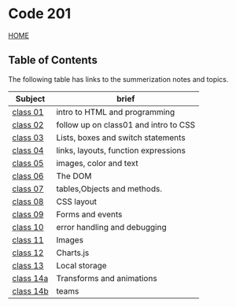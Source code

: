 # Code 201

[HOME](https://dinaalsaid.github.io/reading-notes/)

## Table of Contents

The following table has links to the summerization notes and topics.

Subject|brief
-------|-------
[class 01](https://dinaalsaid.github.io/code201reading/class-01)|intro to HTML and programming
[class 02](https://dinaalsaid.github.io/code201reading/class-02)|follow up on class01 and intro to CSS
[class 03](https://dinaalsaid.github.io/code201reading/class-03)|Lists, boxes and switch statements
[class 04](https://dinaalsaid.github.io/code201reading/class-04)|links, layouts, function expressions
[class 05](https://dinaalsaid.github.io/code201reading/class-05)|images, color and text
[class 06](https://dinaalsaid.github.io/code201reading/class-06)|The DOM
[class 07](https://dinaalsaid.github.io/code201reading/class-07)|tables,Objects and methods.
[class 08](https://dinaalsaid.github.io/code201reading/class-08)|CSS layout
[class 09](https://dinaalsaid.github.io/code201reading/class-09)|Forms and events
[class 10](https://dinaalsaid.github.io/code201reading/class-10)|error handling and debugging
[class 11](https://dinaalsaid.github.io/code201reading/class-11)|Images
[class 12](https://dinaalsaid.github.io/code201reading/class-12)|Charts.js
[class 13](https://dinaalsaid.github.io/code201reading/class-13)|Local storage
[class 14a](https://dinaalsaid.github.io/code201reading/class-14a)|Transforms and animations
[class 14b](https://dinaalsaid.github.io/code201reading/class-14b)|teams
